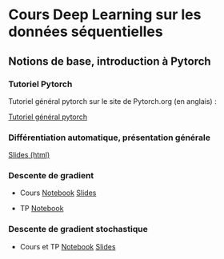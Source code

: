 # Cours Deep Learning sur les données séquentielles

## Notions de base, introduction à Pytorch

### Tutoriel Pytorch

Tutoriel général pytorch sur le site de Pytorch.org (en anglais) :

[Tutoriel général pytorch](https://pytorch.org/tutorials/beginner/blitz/tensor_tutorial.html#sphx-glr-beginner-blitz-tensor-tutorial-py)

### Différentiation automatique, présentation générale


[Slides (html)](https://fradav.github.io/Cours-Deep-Learning/ad.html)


### Descente de gradient

- Cours [Notebook](./Descente%20de%20gradient.ipynb) [Slides](./descente-de-gradient.pdf)  

- TP [Notebook](./TP%20descente%20de%20gradient%20pytorch%20-%202020.ipynb)
  
### Descente de gradient stochastique

- Cours et TP  [Notebook](./SGD%20Théorie%20et%20Pratique-2020.ipynb) [Slides](./sgd.pdf)
  
  

